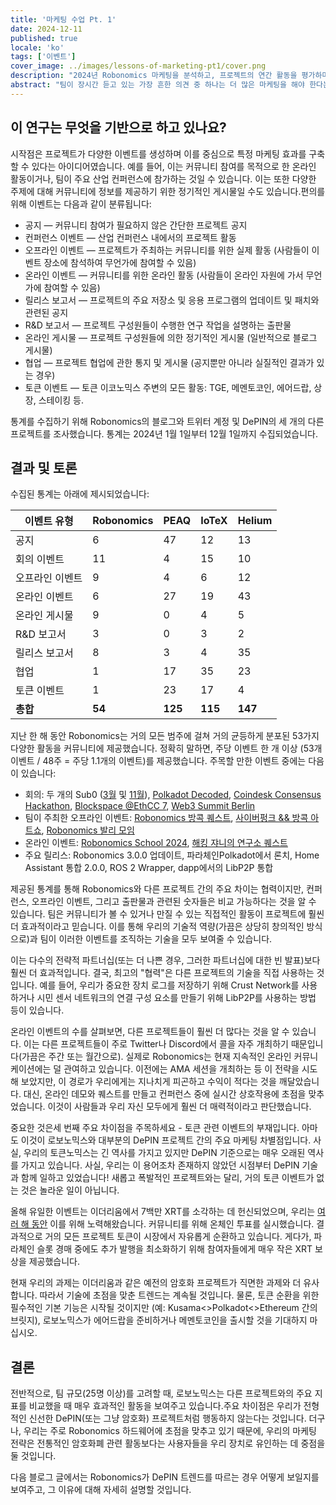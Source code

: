 ```yaml
---
title: '마케팅 수업 Pt. 1'
date: 2024-12-11
published: true
locale: 'ko'
tags: ['이벤트']
cover_image: ../images/lessons-of-marketing-pt1/cover.png
description: "2024년 Robonomics 마케팅을 분석하고, 프로젝트의 연간 활동을 평가하며 유사한 프로젝트와 비교할 것입니다. 팀이 한 해 동안 얼마나 활발했는지, Robonomics가 마케팅에서 따르는 원칙을 볼 수 있을 것입니다."
abstract: "팀이 장시간 듣고 있는 가장 흔한 의견 중 하나는 더 많은 마케팅을 해야 한다는 것입니다. 일반적으로 이러한 제안은 신중하게 계획된 마케팅 단계가 따르지 않지만, 메시지는 명확합니다. 광고 활동에 더 많은 투자하면 모든 것이 훌륭해지고 토큰이 달에 도달할 것입니다. 이 블로그 글에서는 이 상황을 분석하고, Robonomics의 연간 활동을 평가하며 유사한 프로젝트와 비교할 것입니다. 결과적으로 팀이 한 해 동안 얼마나 활발했는지, 우리가 마케팅에서 따르는 원칙을 볼 수 있을 것입니다. 이반 버먼 [Fingerling42]" 
---
```


## 이 연구는 무엇을 기반으로 하고 있나요?

시작점은 프로젝트가 다양한 이벤트를 생성하며 이를 중심으로 특정 마케팅 효과를 구축할 수 있다는 아이디어였습니다. 예를 들어, 이는 커뮤니티 참여를 목적으로 한 온라인 활동이거나, 팀이 주요 산업 컨퍼런스에 참가하는 것일 수 있습니다. 이는 또한 다양한 주제에 대해 커뮤니티에 정보를 제공하기 위한 정기적인 게시물일 수도 있습니다.편의를 위해 이벤트는 다음과 같이 분류됩니다:

- 공지 — 커뮤니티 참여가 필요하지 않은 간단한 프로젝트 공지
- 컨퍼런스 이벤트 — 산업 컨퍼런스 내에서의 프로젝트 활동
- 오프라인 이벤트 — 프로젝트가 주최하는 커뮤니티를 위한 실제 활동 (사람들이 이벤트 장소에 참석하여 무언가에 참여할 수 있음)
- 온라인 이벤트 — 커뮤니티를 위한 온라인 활동 (사람들이 온라인 자원에 가서 무언가에 참여할 수 있음)
- 릴리스 보고서 — 프로젝트의 주요 저장소 및 응용 프로그램의 업데이트 및 패치와 관련된 공지
- R&D 보고서 — 프로젝트 구성원들이 수행한 연구 작업을 설명하는 출판물
- 온라인 게시물 — 프로젝트 구성원들에 의한 정기적인 게시물 (일반적으로 블로그 게시물)
- 협업 — 프로젝트 협업에 관한 통지 및 게시물 (공지뿐만 아니라 실질적인 결과가 있는 경우)
- 토큰 이벤트 — 토큰 이코노믹스 주변의 모든 활동: TGE, 메멘토코인, 에어드랍, 상장, 스테이킹 등.

통계를 수집하기 위해 Robonomics의 블로그와 트위터 계정 및 DePIN의 세 개의 다른 프로젝트를 조사했습니다. 통계는 2024년 1월 1일부터 12월 1일까지 수집되었습니다.

## 결과 및 토론

수집된 통계는 아래에 제시되었습니다:

<div class="big-table">

| **이벤트 유형**   | **Robonomics** | **PEAQ** | **IoTeX** | **Helium** |
|-------------------|----------------|----------|-----------|------------|
| 공지             | 6              | 47       | 12        |13         |
| 회의 이벤트       | 11             | 4        | 15        | 10         |
| 오프라인 이벤트   | 9              | 4        | 6         | 12         |
| 온라인 이벤트     | 6              | 27       | 19        | 43         |
| 온라인 게시물     | 9              | 0        | 4         | 5          |
| R&D 보고서       | 3              | 0        | 3         | 2          |
| 릴리스 보고서     | 8              | 3        | 4         | 35         |
| 협업              | 1              | 17       | 35        | 23         |
| 토큰 이벤트      | 1              | 23       | 17        | 4          |
| **총합**          | **54**         | **125**  | **115**   | **147**    |

</div>

지난 한 해 동안 Robonomics는 거의 모든 범주에 걸쳐 거의 균등하게 분포된 53가지 다양한 활동을 커뮤니티에 제공했습니다. 정확히 말하면, 주당 이벤트 한 개 이상 (53개 이벤트 / 48주 = 주당 1.1개의 이벤트)를 제공했습니다. 주목할 만한 이벤트 중에는 다음이 있습니다:

- 회의: 두 개의 Sub0 ([3월](https://x.com/AIRA_Robonomics/status/1778039290590543945) 및 [11월](https://x.com/AIRA_Robonomics/status/1851383351208284528)), [Polkadot Decoded](https://robonomics.network/blog/beer-bar-decoded2024/), [Coindesk Consensus Hackathon](https://robonomics.network/blog/robonomics-at-consensus-2024/), [Blockspace @EthCC 7](https://x.com/AIRA_Robonomics/status/1810274900478689311), [Web3 Summit Berlin](https://x.com/AIRA_Robonomics/status/1825637877562147198)
- 팀이 주최한 오프라인 이벤트: [Robonomics 방콕 퀘스트](https://robonomics.network/blog/robo-season-pass-2025-welcome-to-the-paper-st-club/), [사이버펑크 && 방콕 아트쇼](https://x.com/AIRA_Robonomics/status/1854244622949830930), [Robonomics 발리 모임](https://x.com/AIRA_Robonomics/status/1771734812857974962)
- 온라인 이벤트: [Robonomics School 2024](https://x.com/AIRA_Robonomics/status/1788860085701103701), [해킹 쟈니의 연구소 퀘스트](https://robonomics.network/blog/robonomics-school-2024-hack-johnny-lab/)
- 주요 릴리스: Robonomics 3.0.0 업데이트, 파라체인Polkadot에서 론치, Home Assistant 통합 2.0.0, ROS 2 Wrapper, dapp에서의 LibP2P 통합

제공된 통계를 통해 Robonomics와 다른 프로젝트 간의 주요 차이는 협력이지만, 컨퍼런스, 오프라인 이벤트, 그리고 출판물과 관련된 숫자들은 비교 가능하다는 것을 알 수 있습니다. 팀은 커뮤니티가 볼 수 있거나 만질 수 있는 직접적인 활동이 프로젝트에 훨씬 더 효과적이라고 믿습니다. 이를 통해 우리의 기술적 역량(가끔은 상당히 창의적인 방식으로)과 팀이 이러한 이벤트를 조직하는 기술을 모두 보여줄 수 있습니다.

이는 다수의 전략적 파트너십(또는 더 나쁜 경우, 그러한 파트너십에 대한 빈 발표)보다 훨씬 더 효과적입니다. 결국, 최고의 "협력"은 다른 프로젝트의 기술을 직접 사용하는 것입니다. 예를 들어, 우리가 중요한 장치 로그를 저장하기 위해 Crust Network를 사용하거나 시민 센서 네트워크의 연결 구성 요소를 만들기 위해 LibP2P를 사용하는 방법 등이 있습니다.

온라인 이벤트의 수를 살펴보면, 다른 프로젝트들이 훨씬 더 많다는 것을 알 수 있습니다. 이는 다른 프로젝트들이 주로 Twitter나 Discord에서 콜을 자주 개최하기 때문입니다(가끔은 주간 또는 월간으로). 실제로 Robonomics는 현재 지속적인 온라인 커뮤니케이션에는 덜 관여하고 있습니다. 이전에는 AMA 세션을 개최하는 등 이 전략을 시도해 보았지만, 이 경로가 우리에게는 지나치게 피곤하고 수익이 적다는 것을 깨달았습니다. 대신, 온라인 데모와 퀘스트를 만들고 컨퍼런스 중에 실시간 상호작용에 초점을 맞추었습니다. 이것이 사람들과 우리 자신 모두에게 훨씬 더 매력적이라고 판단했습니다.

중요한 것은세 번째 주요 차이점을 주목하세요 - 토큰 관련 이벤트의 부재입니다. 아마도 이것이 로보노믹스와 대부분의 DePIN 프로젝트 간의 주요 마케팅 차별점입니다. 사실, 우리의 토큰노믹스는 긴 역사를 가지고 있지만 DePIN 기준으로는 매우 오래된 역사를 가지고 있습니다. 사실, 우리는 이 용어조차 존재하지 않았던 시점부터 DePIN 기술과 함께 일하고 있었습니다! 새롭고 폭발적인 프로젝트와는 달리, 거의 토큰 이벤트가 없는 것은 놀라운 일이 아닙니다.

올해 유일한 이벤트는 이더리움에서 7백만 XRT를 소각하는 데 헌신되었으며, 우리는 [여러 해 동안](https://robonomics.network/blog/7-years-of-robonomics-development-and-burning-7-million-xrt/) 이를 위해 노력해왔습니다. 커뮤니티를 위해 온체인 투표를 실시했습니다. 결과적으로 거의 모든 프로젝트 토큰이 시장에서 자유롭게 순환하고 있습니다. 게다가, 파라체인 슬롯 경매 중에도 추가 발행을 최소화하기 위해 참여자들에게 매우 작은 XRT 보상을 제공했습니다.

현재 우리의 과제는 이더리움과 같은 예전의 암호화 프로젝트가 직면한 과제와 더 유사합니다. 따라서 기술에 초점을 맞춘 트렌드는 계속될 것입니다. 물론, 토큰 순환을 위한 필수적인 기본 기능은 시작될 것이지만 (예: Kusama<>Polkadot<>Ethereum 간의 브릿지), 로보노믹스가 에어드랍을 준비하거나 메멘토코인을 출시할 것을 기대하지 마십시오.

## 결론

전반적으로, 팀 규모(25명 이상)를 고려할 때, 로보노믹스는 다른 프로젝트와의 주요 지표를 비교했을 때 매우 효과적인 활동을 보여주고 있습니다.주요 차이점은 우리가 전형적인 신선한 DePIN(또는 그냥 암호화) 프로젝트처럼 행동하지 않는다는 것입니다. 더구나, 우리는 주로 Robonomics 하드웨어에 초점을 맞추고 있기 때문에, 우리의 마케팅 전략은 전통적인 암호화폐 관련 활동보다는 사용자들을 우리 장치로 유인하는 데 중점을 둘 것입니다.

다음 블로그 글에서는 Robonomics가 DePIN 트렌드를 따르는 경우 어떻게 보일지를 보여주고, 그 이유에 대해 자세히 설명할 것입니다.